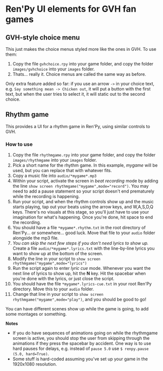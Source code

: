 # Ren'Py UI elements for GVH fan games

## GVH-style choice menu

This just makes the choice menus styled more like the ones in GVH.  To use them:
1. Copy the file `gvhchoice.rpy` into your game folder, and copy the folder `images/gvhchoice` into your `images` folder.
2. Thats... really it.  Choice menus are called the same way as before.

Only extra feature added so far: if you use an arrow `->` in your choice text, e.g. `Say something mean -> Chicken out`, it will put a button with the first text, but when the user tries to select it, it will static out to the second choice.

## Rhythm game

This provides a UI for a rhythm game in Ren'Py, using similar controls to GVH.

### How to use

1. Copy the file `rhythmgame.rpy` into your game folder, and copy the folder `images/rhythmgame` into your `images` folder.
2. Pick a short name for the rhythm game.  In this example, *mygame* will be used, but you can replace that with whatever fits.
3. Copy a music file into `audio/*mygame*.mp3`
4. Within your script, activate the screen in *beat recording* mode by adding the line `show screen rhythmgame("mygame",mode="record")`.  You may need to add a pause statement so your script doesn't end prematurely while the recording is happening.
4. Run your script, and when the rhythm controls show up and the music starts playing, tap out your beats using the arrow keys, and W,A,S,D,Q keys.  There's no visuals at this stage, so you'll just have to use your imagination for what's happening.  Once you're done, hit space to end the recording.
5. You should have a file `*mygame*.rhythm.txt` in the root directory of Ren'Py... or somewhere... good luck.  Move that file to your `audio` folder alongside the mp3 file.
6. *You can skip the next few steps if you don't need lyrics to show up.*  Create a file `audio/*mygame*.lyrics.txt` with the line-by-line lyrics you want to show up at the bottom of the screen.
7. Modify the line in your script to `show screen rhythmgame("mygame",mode="lyrics")`
8.  Run the script again to enter *lyric cue* mode.  Whenever you want the next line of lyrics to show up, hit the **N** key.  Hit the spacebar when you're done with the lyrics, or just close the script.
10.  You should have the file `*mygame*.lyrics-cue.txt` in your root Ren'Py directory.  Move this to your `audio` folder.
11.  Change that line in your script to `show screen rhythmgame("mygame",mode="play")`, and you should be good to go!

You can have different scenes show up while the game is going, to add some
montages or something.

**Notes**

- If you do have sequences of animations going on while the rhythmgame screen is active, you should stop the user from skipping through the animations if they press the spacebar by accident.  One way is to use hard pauses for delays, e.g. instead of `pause 5.0` use `$ renpy.pause (5.0, hard=True)`.
- Some stuff is hard-coded assuming you've set up your game in the 1920x1080 resolution.
